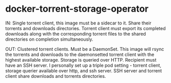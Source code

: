 # docker-torrent-storage-operator

IN: Single torrent client, this image must be a sidecar to it. Share their torrents and downloads directories. Torrent client must export its completed downloads along with the corresponding torrent files to the shared directories on completion simultaneously.

OUT: Clustered torrent clients. Must be a DaemonSet. This image will rsync the torrents and downloads to the daemonsetted torrent client with the highest available storage. Storage is queried over HTTP. Recipient must have an SSH server. I personally set up a triple pod setting - torrent client, storage querier available over http, and ssh server. SSH server and torrent client share downloads and torrents directories.
